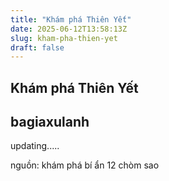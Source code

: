 ```yaml
---
title: "Khám phá Thiên Yết"
date: 2025-06-12T13:58:13Z
slug: kham-pha-thien-yet
draft: false
---
```


## Khám phá Thiên Yết

## bagiaxulanh

updating.....
 
 
nguồn: khám phá bí ẩn 12 chòm sao
